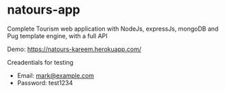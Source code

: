 # natours-app

Complete Tourism web application with NodeJs, expressJs, mongoDB and Pug template engine, with a full API

Demo: https://natours-kareem.herokuapp.com/

Creadentials for testing

  - Email: mark@example.com
  - Password: test1234



